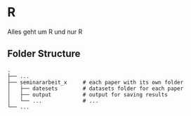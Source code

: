 # R
Alles geht um R und nur R

## Folder Structure


    .
    ├── ...
    ├── seminararbeit_x     # each paper with its own folder
    │   ├── datesets        # datasets folder for each paper
    │   ├── output          # output for saving results 
    │   └── ...             # ... 
    └── ...
